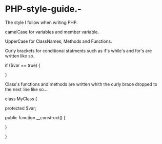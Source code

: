 # PHP-style-guide.-

The style I follow when writing PHP. 


camelCase for variables and member variable. 

UpperCase for ClassNames, Methods and Functions. 

Curly brackets for conditional statments such as if's while's and for's are written like so.. 

if ($var == true) {

}


Class's functions and methods are written whith the curly brace dropped to the next line like so... 

class MyClass 
{

  protected $var;

  public function __construct() {
  
  }
  
}

